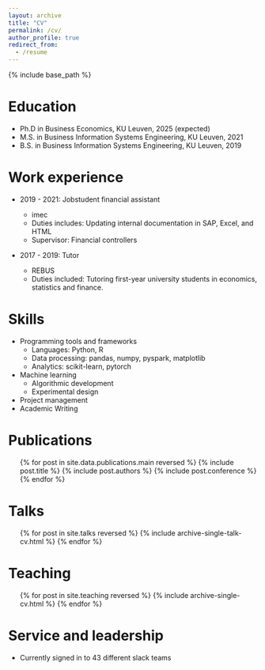 ```yaml
---
layout: archive
title: "CV"
permalink: /cv/
author_profile: true
redirect_from:
  - /resume
---
```


{% include base_path %}

Education
======
* Ph.D in Business Economics, KU Leuven, 2025 (expected)
* M.S. in Business Information Systems Engineering, KU Leuven, 2021
* B.S. in Business Information Systems Engineering, KU Leuven, 2019

Work experience
======
* 2019 - 2021: Jobstudent financial assistant
  * imec
  * Duties includes: Updating internal documentation in SAP, Excel, and HTML
  * Supervisor: Financial controllers

* 2017 - 2019: Tutor
  * REBUS
  * Duties included: Tutoring first-year university students in economics, statistics and finance.


  
Skills
======
* Programming tools and frameworks
  * Languages: Python, R
  * Data processing: pandas, numpy, pyspark, matplotlib
  * Analytics: scikit-learn, pytorch
* Machine learning 
  * Algorithmic development
  * Experimental design
* Project management
* Academic Writing
  

Publications
======
  <ul>{% for post in site.data.publications.main reversed %}
    {% include post.title %}
    {% include post.authors %}
    {% include post.conference %}
  {% endfor %}</ul>
  
Talks
======
  <ul>{% for post in site.talks reversed %}
    {% include archive-single-talk-cv.html  %}
  {% endfor %}</ul>
  
Teaching
======
  <ul>{% for post in site.teaching reversed %}
    {% include archive-single-cv.html %}
  {% endfor %}</ul>
  
Service and leadership
======
* Currently signed in to 43 different slack teams

